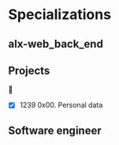 # Specializations
## alx-web_back_end

## Projects
:open_file_folder:
* [x] 1239 0x00. Personal data

## Software engineer

